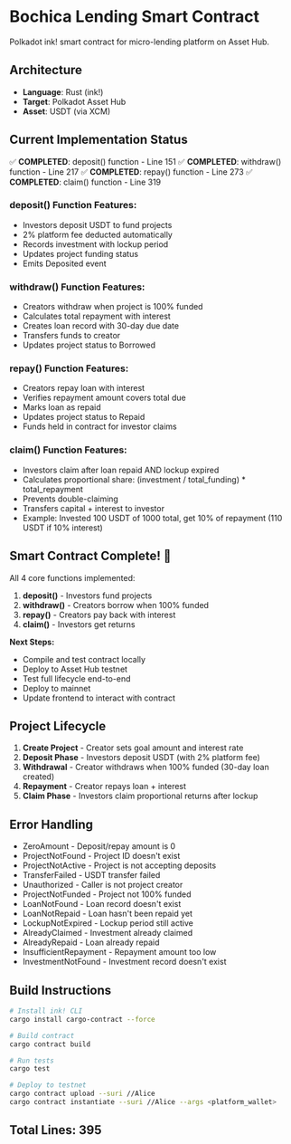 # Bochica Lending Smart Contract

Polkadot ink! smart contract for micro-lending platform on Asset Hub.

## Architecture

- **Language**: Rust (ink!)
- **Target**: Polkadot Asset Hub
- **Asset**: USDT (via XCM)

## Current Implementation Status

✅ **COMPLETED**: deposit() function - Line 151
✅ **COMPLETED**: withdraw() function - Line 217
✅ **COMPLETED**: repay() function - Line 273
✅ **COMPLETED**: claim() function - Line 319

### deposit() Function Features:
- Investors deposit USDT to fund projects
- 2% platform fee deducted automatically
- Records investment with lockup period
- Updates project funding status
- Emits Deposited event

### withdraw() Function Features:
- Creators withdraw when project is 100% funded
- Calculates total repayment with interest
- Creates loan record with 30-day due date
- Transfers funds to creator
- Updates project status to Borrowed

### repay() Function Features:
- Creators repay loan with interest
- Verifies repayment amount covers total due
- Marks loan as repaid
- Updates project status to Repaid
- Funds held in contract for investor claims

### claim() Function Features:
- Investors claim after loan repaid AND lockup expired
- Calculates proportional share: (investment / total_funding) * total_repayment
- Prevents double-claiming
- Transfers capital + interest to investor
- Example: Invested 100 USDT of 1000 total, get 10% of repayment (110 USDT if 10% interest)

## Smart Contract Complete! 🎉

All 4 core functions implemented:
1. **deposit()** - Investors fund projects
2. **withdraw()** - Creators borrow when 100% funded
3. **repay()** - Creators pay back with interest
4. **claim()** - Investors get returns

**Next Steps:**
- Compile and test contract locally
- Deploy to Asset Hub testnet
- Test full lifecycle end-to-end
- Deploy to mainnet
- Update frontend to interact with contract

## Project Lifecycle

1. **Create Project** - Creator sets goal amount and interest rate
2. **Deposit Phase** - Investors deposit USDT (with 2% platform fee)
3. **Withdrawal** - Creator withdraws when 100% funded (30-day loan created)
4. **Repayment** - Creator repays loan + interest
5. **Claim Phase** - Investors claim proportional returns after lockup

## Error Handling

- ZeroAmount - Deposit/repay amount is 0
- ProjectNotFound - Project ID doesn't exist
- ProjectNotActive - Project is not accepting deposits
- TransferFailed - USDT transfer failed
- Unauthorized - Caller is not project creator
- ProjectNotFunded - Project not 100% funded
- LoanNotFound - Loan record doesn't exist
- LoanNotRepaid - Loan hasn't been repaid yet
- LockupNotExpired - Lockup period still active
- AlreadyClaimed - Investment already claimed
- AlreadyRepaid - Loan already repaid
- InsufficientRepayment - Repayment amount too low
- InvestmentNotFound - Investment record doesn't exist

## Build Instructions

```bash
# Install ink! CLI
cargo install cargo-contract --force

# Build contract
cargo contract build

# Run tests
cargo test

# Deploy to testnet
cargo contract upload --suri //Alice
cargo contract instantiate --suri //Alice --args <platform_wallet>
```

## Total Lines: 395
